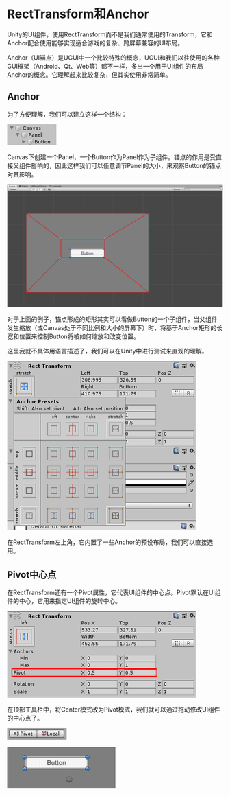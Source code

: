 # RectTransform和Anchor

Unity的UI组件，使用RectTransform而不是我们通常使用的Transform，它和Anchor配合使用能够实现适合游戏的复杂、跨屏幕兼容的UI布局。

Anchor（UI锚点）是UGUI中一个比较特殊的概念，UGUI和我们以往使用的各种GUI框架（Android、Qt、Web等）都不一样，多出一个用于UI组件的布局Anchor的概念。它理解起来比较复杂，但其实使用非常简单。

## Anchor

为了方便理解，我们可以建立这样一个结构：

![](res/1.png)

Canvas下创建一个Panel，一个Button作为Panel作为子组件。锚点的作用是受直接父组件影响的，因此这样我们可以任意调节Panel的大小，来观察Button的锚点对其影响。

![](res/2.png)

对于上面的例子，锚点形成的矩形其实可以看做Button的一个子组件，当父组件发生缩放（或Canvas处于不同比例和大小的屏幕下）时，将基于Anchor矩形的长宽和位置来控制Button将被如何缩放和改变位置。

这里我就不具体用语言描述了，我们可以在Unity中进行测试来直观的理解。

![](res/3.png)

在RectTransform左上角，它内置了一些Anchor的预设布局，我们可以直接选用。

## Pivot中心点

在RectTransform还有一个Pivot属性，它代表UI组件的中心点。Pivot默认在UI组件的中心，它用来指定UI组件的旋转中心。

![](res/4.png)

在顶部工具栏中，将Center模式改为Pivot模式，我们就可以通过拖动修改UI组件的中心点了。

![](res/5.png)

![](res/6.png)
